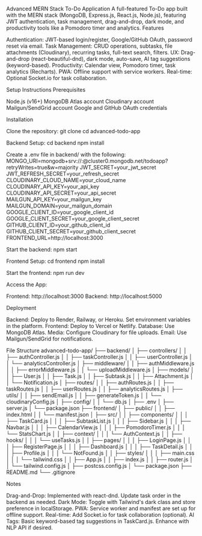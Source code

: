 Advanced MERN Stack To-Do Application
A full-featured To-Do app built with the MERN stack (MongoDB, Express.js, React.js, Node.js), featuring JWT authentication, task management, drag-and-drop, dark mode, and productivity tools like a Pomodoro timer and analytics.
Features

Authentication: JWT-based login/register, Google/GitHub OAuth, password reset via email.
Task Management: CRUD operations, subtasks, file attachments (Cloudinary), recurring tasks, full-text search, filters.
UX: Drag-and-drop (react-beautiful-dnd), dark mode, auto-save, AI tag suggestions (keyword-based).
Productivity: Calendar view, Pomodoro timer, task analytics (Recharts).
PWA: Offline support with service workers.
Real-time: Optional Socket.io for task collaboration.

Setup Instructions
Prerequisites

Node.js (v16+)
MongoDB Atlas account
Cloudinary account
Mailgun/SendGrid account
Google and GitHub OAuth credentials

Installation

Clone the repository:
git clone <repository-url>
cd advanced-todo-app


Backend Setup:
cd backend
npm install

Create a .env file in backend/ with the following:
MONGO_URI=mongodb+srv://<username>:<password>@cluster0.mongodb.net/todoapp?retryWrites=true&w=majority
JWT_SECRET=your_jwt_secret
JWT_REFRESH_SECRET=your_refresh_secret
CLOUDINARY_CLOUD_NAME=your_cloud_name
CLOUDINARY_API_KEY=your_api_key
CLOUDINARY_API_SECRET=your_api_secret
MAILGUN_API_KEY=your_mailgun_key
MAILGUN_DOMAIN=your_mailgun_domain
GOOGLE_CLIENT_ID=your_google_client_id
GOOGLE_CLIENT_SECRET=your_google_client_secret
GITHUB_CLIENT_ID=your_github_client_id
GITHUB_CLIENT_SECRET=your_github_client_secret
FRONTEND_URL=http://localhost:3000

Start the backend:
npm start


Frontend Setup:
cd frontend
npm install

Start the frontend:
npm run dev


Access the App:

Frontend: http://localhost:3000
Backend: http://localhost:5000



Deployment

Backend: Deploy to Render, Railway, or Heroku. Set environment variables in the platform.
Frontend: Deploy to Vercel or Netlify.
Database: Use MongoDB Atlas.
Media: Configure Cloudinary for file uploads.
Email: Use Mailgun/SendGrid for notifications.

File Structure
advanced-todo-app/
├── backend/
│   ├── controllers/
│   │   ├── authController.js
│   │   ├── taskController.js
│   │   ├── userController.js
│   │   └── analyticsController.js
│   ├── middleware/
│   │   ├── authMiddleware.js
│   │   ├── errorMiddleware.js
│   │   └── uploadMiddleware.js
│   ├── models/
│   │   ├── User.js
│   │   ├── Task.js
│   │   ├── Subtask.js
│   │   ├── Attachment.js
│   │   └── Notification.js
│   ├── routes/
│   │   ├── authRoutes.js
│   │   ├── taskRoutes.js
│   │   ├── userRoutes.js
│   │   ├── analyticsRoutes.js
│   ├── utils/
│   │   ├── sendEmail.js
│   │   ├── generateToken.js
│   │   └── cloudinaryConfig.js
│   ├── config/
│   │   └── db.js
│   ├── .env
│   ├── server.js
│   └── package.json
├── frontend/
│   ├── public/
│   │   ├── index.html
│   │   └── manifest.json
│   ├── src/
│   │   ├── components/
│   │   │   ├── TaskCard.js
│   │   │   ├── SubtaskList.js
│   │   │   ├── Sidebar.js
│   │   │   ├── Navbar.js
│   │   │   ├── CalendarView.js
│   │   │   ├── PomodoroTimer.js
│   │   │   └── StatsChart.js
│   │   ├── context/
│   │   │   └── AuthContext.js
│   │   ├── hooks/
│   │   │   └── useTasks.js
│   │   ├── pages/
│   │   │   ├── LoginPage.js
│   │   │   ├── RegisterPage.js
│   │   │   ├── Dashboard.js
│   │   │   ├── TaskDetail.js
│   │   │   ├── Profile.js
│   │   │   └── NotFound.js
│   │   ├── styles/
│   │   │   ├── main.css
│   │   │   └── tailwind.css
│   │   ├── App.js
│   │   ├── index.js
│   │   ├── router.js
│   │   └── tailwind.config.js
│   ├── postcss.config.js
│   └── package.json
├── README.md
└── .gitignore

Notes

Drag-and-Drop: Implemented with react-dnd. Update task order in the backend as needed.
Dark Mode: Toggle with Tailwind's dark class and store preference in localStorage.
PWA: Service worker and manifest are set up for offline support.
Real-time: Add Socket.io for task collaboration (optional).
AI Tags: Basic keyword-based tag suggestions in TaskCard.js. Enhance with NLP API if desired.
